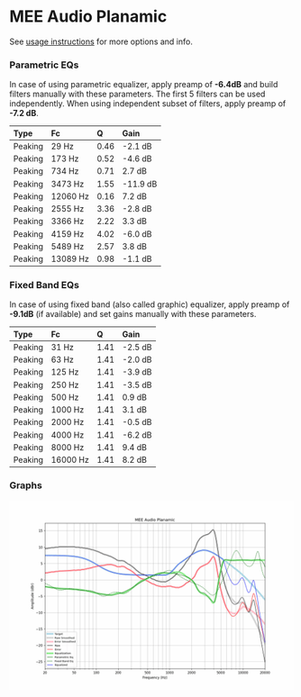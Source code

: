 # MEE Audio Planamic
See [usage instructions](https://github.com/jaakkopasanen/AutoEq#usage) for more options and info.

### Parametric EQs
In case of using parametric equalizer, apply preamp of **-6.4dB** and build filters manually
with these parameters. The first 5 filters can be used independently.
When using independent subset of filters, apply preamp of **-7.2 dB**.

| Type    | Fc       |    Q | Gain     |
|:--------|:---------|:-----|:---------|
| Peaking | 29 Hz    | 0.46 | -2.1 dB  |
| Peaking | 173 Hz   | 0.52 | -4.6 dB  |
| Peaking | 734 Hz   | 0.71 | 2.7 dB   |
| Peaking | 3473 Hz  | 1.55 | -11.9 dB |
| Peaking | 12060 Hz | 0.16 | 7.2 dB   |
| Peaking | 2555 Hz  | 3.36 | -2.8 dB  |
| Peaking | 3366 Hz  | 2.22 | 3.3 dB   |
| Peaking | 4159 Hz  | 4.02 | -6.0 dB  |
| Peaking | 5489 Hz  | 2.57 | 3.8 dB   |
| Peaking | 13089 Hz | 0.98 | -1.1 dB  |

### Fixed Band EQs
In case of using fixed band (also called graphic) equalizer, apply preamp of **-9.1dB**
(if available) and set gains manually with these parameters.

| Type    | Fc       |    Q | Gain    |
|:--------|:---------|:-----|:--------|
| Peaking | 31 Hz    | 1.41 | -2.5 dB |
| Peaking | 63 Hz    | 1.41 | -2.0 dB |
| Peaking | 125 Hz   | 1.41 | -3.9 dB |
| Peaking | 250 Hz   | 1.41 | -3.5 dB |
| Peaking | 500 Hz   | 1.41 | 0.9 dB  |
| Peaking | 1000 Hz  | 1.41 | 3.1 dB  |
| Peaking | 2000 Hz  | 1.41 | -0.5 dB |
| Peaking | 4000 Hz  | 1.41 | -6.2 dB |
| Peaking | 8000 Hz  | 1.41 | 9.4 dB  |
| Peaking | 16000 Hz | 1.41 | 8.2 dB  |

### Graphs
![](./MEE%20Audio%20Planamic.png)